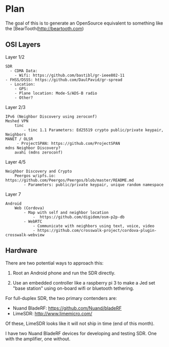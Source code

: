 # Plan

The goal of this is to generate an OpenSource equivalent to something like the [BearTooth(http://beartooth.com)

## OSI Layers

Layer 1/2

    SDR
      - CDMA Data:
        - Wifi: https://github.com/bastibl/gr-ieee802-11
	- FHSS/DSSS: https://github.com/DaulPavid/gr-spread
      - Location:
        - GPS: 
        - Plane location: Mode-S/ADS-B radio
        - Other?

Layer 2/3

    IPv6 (Neighbor Discovery using zeroconf)
    Meshed VPN
        tinc
            - tinc 1.1 Parameters: Ed25519 crypto public/private keypair, Neighbors
    MANET / OLSR
         - ProjectSPAN: https://github.com/ProjectSPAN
    mdns Neighbor Discovery?
        avahi (mdns zeroconf)

Layer 4/5

    Neighbor Discovery and Crypto
        Peergos w/ipfs.io: https://github.com/Peergos/Peergos/blob/master/README.md
            - Parameters: public/private keypair, unique random namespace

Layer 7

    Android
        Web (Cordova)
            - Map with self and neighbor location
                -  https://github.com/digidem/osm-p2p-db
            - WebRTC
                - Communicate with neighbors using text, voice, video
                - https://github.com/crosswalk-project/cordova-plugin-crosswalk-webview

## Hardware

There are two potential ways to approach this:

1. Root an Android phone and run the SDR directly.

2. Use an embedded controller like a raspberry pi 3 to make a Jed set "base station" using on-board wifi or bluetooth tethering.

For full-duplex SDR, the two primary contenders are:

 - Nuand BladeRF: https://github.com/Nuand/bladeRF
 - LimeSDR: http://www.limemicro.com/

Of these, LimeSDR looks like it will not ship in time (end of this month).

I have two Nuand BladeRF devices for developing and testing SDR. One with the amplifier, one without.

